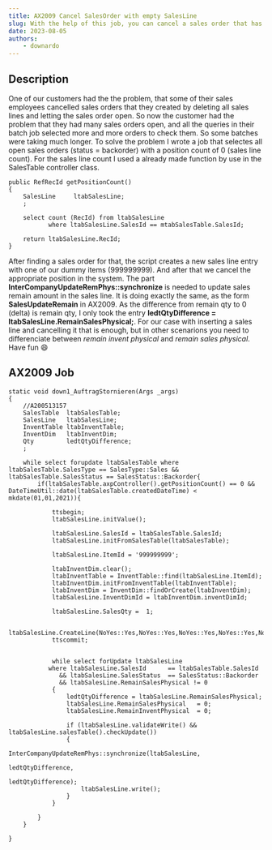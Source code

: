 ```yaml
---
title: AX2009 Cancel SalesOrder with empty SalesLine
slug: With the help of this job, you can cancel a sales order that has an empty salesline
date: 2023-08-05
authors:
    - downardo
---
```


## Description

One of our customers had the the problem, that some of their sales employees cancelled sales orders that they created by deleting all sales lines and letting the sales order open.
So now the customer had the problem that they had many sales orders open, and all the queries in their batch job selected more and more orders to check them. So some batches were taking much longer. To solve the problem I wrote a job that selectes all open sales orders (status = backorder) with a position count of 0 (sales line count). For the sales line count I used a already made function by use in the SalesTable controller class.

```xpp
public RefRecId getPositionCount()
{
    SalesLine     ltabSalesLine;
    ;

    select count (RecId) from ltabSalesLine
           where ltabSalesLine.SalesId == mtabSalesTable.SalesId;

    return ltabSalesLine.RecId;
}
```
<!-- more -->
After finding a sales order for that, the script creates a new sales line entry with one of our dummy items (999999999). And after that we cancel the appropriate position in the system. The part **InterCompanyUpdateRemPhys::synchronize** is needed to update sales remain amount in the sales line. It is doing exactly the same, as the form **SalesUpdateRemain** in AX2009. As the difference from remain qty to 0 (delta) is remain qty, I only took the entry **ledtQtyDifference = ltabSalesLine.RemainSalesPhysical;**.
For our case with inserting a sales line and cancelling it that is enough, but in other scenarions you need to differenciate between *remain invent physical* and *remain sales physical*. Have fun :smile:

## AX2009 Job

```xpp
static void down1_AuftragStornieren(Args _args)
{
    //A200513157
    SalesTable  ltabSalesTable;
    SalesLine   ltabSalesLine;
    InventTable ltabInventTable;
    InventDim   ltabInventDim;
    Qty         ledtQtyDifference;
    ;

    while select forupdate ltabSalesTable where  ltabSalesTable.SalesType == SalesType::Sales && ltabSalesTable.SalesStatus == SalesStatus::Backorder{
        if(ltabSalesTable.axpController().getPositionCount() == 0 && DateTimeUtil::date(ltabSalesTable.createdDateTime) < mkdate(01,01,2021)){

            ttsbegin;
            ltabSalesLine.initValue();

            ltabSalesLine.SalesId = ltabSalesTable.SalesId;
            ltabSalesLine.initFromSalesTable(ltabSalesTable);

            ltabSalesLine.ItemId = '999999999';

            ltabInventDim.clear();
            ltabInventTable = InventTable::find(ltabSalesLine.ItemId);
            ltabInventDim.initFromInventTable(ltabInventTable);
            ltabInventDim = InventDim::findOrCreate(ltabInventDim);
            ltabSalesLine.InventDimId = ltabInventDim.inventDimId;

            ltabSalesLine.SalesQty =  1;

            ltabSalesLine.CreateLine(NoYes::Yes,NoYes::Yes,NoYes::Yes,NoYes::Yes,NoYes::Yes,NoYes::Yes,NoYes::Yes);
            ttscommit;


            while select forUpdate ltabSalesLine
           where ltabSalesLine.SalesId      == ltabSalesTable.SalesId
              && ltabSalesLine.SalesStatus  == SalesStatus::Backorder
              && ltabSalesLine.RemainSalesPhysical != 0
            {
                ledtQtyDifference = ltabSalesLine.RemainSalesPhysical;
                ltabSalesLine.RemainSalesPhysical   = 0;
                ltabSalesLine.RemainInventPhysical  = 0;

                if (ltabSalesLine.validateWrite() && ltabSalesLine.salesTable().checkUpdate())
                {
                    InterCompanyUpdateRemPhys::synchronize(ltabSalesLine,
                                                           ledtQtyDifference,
                                                           ledtQtyDifference);
                    ltabSalesLine.write();
                }
            }

        }
    }

}
```
